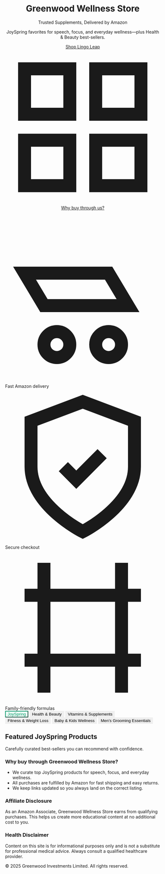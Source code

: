 <!DOCTYPE html>
<html lang="en">
<head>
  <meta charset="utf-8" />
  <meta name="viewport" content="width=device-width, initial-scale=1" />
  <title>Greenwood Wellness Store – Trusted Supplements, Delivered by Amazon</title>
  <meta name="description" content="JoySpring favorites for speech, focus, and everyday wellness—plus Health & Beauty best-sellers. Fast Amazon delivery and secure checkout." />
  <meta name="theme-color" content="#059669" />

  <!-- Tailwind (CDN) -->
  <script src="https://cdn.tailwindcss.com"></script>

  <!-- Basic styles -->
  <style>
    .dot{width:6px;height:6px;border-radius:9999px;background:#9ca3af;margin-top:6px}
    .pill{border:1px solid rgba(255,255,255,.4)}
    .tab-btn{border-bottom-width:2px;border-color:transparent}
    .tab-btn.active{border-color:#059669;color:#059669;background:#ecfdf5}
  </style>
</head>
<body class="bg-gray-50 text-gray-900">
  <!-- Header / Hero -->
  <header class="relative isolate overflow-hidden bg-gradient-to-br from-emerald-600 via-emerald-500 to-teal-500 py-16 text-white">
    <div class="mx-auto max-w-6xl px-4">
      <div class="max-w-2xl">
        <h1 class="text-3xl font-bold sm:text-4xl">Greenwood Wellness Store</h1>
        <p class="mt-2 text-lg opacity-90">Trusted Supplements, Delivered by Amazon</p>
        <p class="mt-3 text-white/90">JoySpring favorites for speech, focus, and everyday wellness—plus Health & Beauty best-sellers.</p>
        <div class="mt-6 flex flex-wrap gap-3">
          <a id="shopLingo" href="#" target="_blank" rel="noopener" class="inline-flex items-center gap-2 rounded-2xl bg-white px-4 py-3 text-sm font-semibold text-emerald-700 shadow-sm transition hover:-translate-y-px">
            <span>Shop Lingo Leap</span>
            <svg xmlns="http://www.w3.org/2000/svg" class="h-4 w-4" viewBox="0 0 24 24" fill="none" stroke="currentColor" stroke-width="2"><path d="M3 3h7v7H3zM14 3h7v7h-7zM14 14h7v7h-7zM3 14h7v7H3z"/></svg>
          </a>
          <a href="#why" class="pill inline-flex items-center gap-2 rounded-2xl px-4 py-3 text-sm font-semibold text-white backdrop-blur-sm transition hover:-translate-y-px border border-white/40">
            Why buy through us?
          </a>
        </div>
      </div>
    </div>
    <div class="pointer-events-none absolute inset-0 -z-10 opacity-30" aria-hidden="true">
      <div class="absolute left-1/2 top-1/2 h-64 w-64 -translate-x-1/2 -translate-y-1/2 rounded-full bg-white blur-3xl"></div>
    </div>
  </header>

  <!-- Trust bar -->
  <div class="border-b bg-white/70">
    <div class="mx-auto flex max-w-6xl flex-wrap items-center justify-center gap-6 px-4 py-3 text-sm text-gray-700">
      <div class="inline-flex items-center gap-2">
        <svg xmlns="http://www.w3.org/2000/svg" class="h-5 w-5" viewBox="0 0 24 24" fill="none" stroke="currentColor" stroke-width="2"><path d="M3 7h13l3 5H6z"/><path d="M16 16a2 2 0 1 0 0 4 2 2 0 0 0 0-4M8 16a2 2 0 1 0 0 4 2 2 0 0 0 0-4"/></svg>
        <span>Fast Amazon delivery</span>
      </div>
      <div class="inline-flex items-center gap-2">
        <svg xmlns="http://www.w3.org/2000/svg" class="h-5 w-5" viewBox="0 0 24 24" fill="none" stroke="currentColor" stroke-width="2"><path d="M12 22s8-4 8-10V5l-8-3-8 3v7c0 6 8 10 8 10z"/><path d="M9 12l2 2 4-4"/></svg>
        <span>Secure checkout</span>
      </div>
      <div class="inline-flex items-center gap-2">
        <svg xmlns="http://www.w3.org/2000/svg" class="h-5 w-5" viewBox="0 0 24 24" fill="none" stroke="currentColor" stroke-width="2"><path d="M6 2v20M18 2v20M3 7h18M3 17h18"/></svg>
        <span>Family-friendly formulas</span>
      </div>
    </div>
  </div>

  <!-- Category Tabs -->
  <nav class="bg-white border-b">
    <div class="mx-auto max-w-6xl px-4">
      <div class="flex flex-wrap gap-2 py-3 text-sm">
        <button class="tab-btn active rounded-xl px-3 py-1.5" data-tab="joyspring">JoySpring</button>
        <button class="tab-btn rounded-xl px-3 py-1.5" data-tab="beauty">Health &amp; Beauty</button>
        <button class="tab-btn rounded-xl px-3 py-1.5" data-tab="vitamins">Vitamins &amp; Supplements</button>
        <button class="tab-btn rounded-xl px-3 py-1.5" data-tab="fitness">Fitness &amp; Weight Loss</button>
        <button class="tab-btn rounded-xl px-3 py-1.5" data-tab="kids">Baby &amp; Kids Wellness</button>
        <button class="tab-btn rounded-xl px-3 py-1.5" data-tab="grooming">Men’s Grooming Essentials</button>
      </div>
    </div>
  </nav>

  <!-- Main -->
  <main class="mx-auto max-w-6xl px-4 py-10">
    <h2 id="sectionTitle" class="text-2xl font-bold">Featured JoySpring Products</h2>
    <p id="sectionDesc" class="mt-1 text-gray-600">Carefully curated best-sellers you can recommend with confidence.</p>
    <div id="grid" class="mt-6 grid grid-cols-1 gap-4 sm:grid-cols-2 lg:grid-cols-3"></div>
  </main>

  <!-- Footer -->
  <footer class="mt-8 border-t bg-white">
    <div class="mx-auto max-w-6xl px-4 py-8 text-sm text-gray-600">
      <div id="why" class="grid grid-cols-1 gap-8 md:grid-cols-3">
        <div>
          <h3 class="font-semibold text-gray-900">Why buy through Greenwood Wellness Store?</h3>
          <ul class="mt-2 list-disc space-y-1 pl-5">
            <li>We curate top JoySpring products for speech, focus, and everyday wellness.</li>
            <li>All purchases are fulfilled by Amazon for fast shipping and easy returns.</li>
            <li>We keep links updated so you always land on the correct listing.</li>
          </ul>
        </div>
        <div>
          <h3 class="font-semibold text-gray-900">Affiliate Disclosure</h3>
          <p class="mt-2">As an Amazon Associate, Greenwood Wellness Store earns from qualifying purchases. This helps us create more educational content at no additional cost to you.</p>
        </div>
        <div>
          <h3 class="font-semibold text-gray-900">Health Disclaimer</h3>
          <p class="mt-2">Content on this site is for informational purposes only and is not a substitute for professional medical advice. Always consult a qualified healthcare provider.</p>
        </div>
      </div>
      <div class="mt-8 text-center text-xs">© 2025 Greenwood Investments Limited. All rights reserved.</div>
    </div>
  </footer>

  <!-- Single script block: data, logic, and rendering -->
  <script>
    // ---------- Affiliate tags ----------
    const AFFILIATE_TAG_US = "greenwoodinvestments-20";
    const AFFILIATE_TAG_CA = "greenwoodin01-20";

    // ---------- Region detection ----------
    const isCA =
      (navigator.language || "").toLowerCase().includes("en-ca") ||
      (Intl.DateTimeFormat().resolvedOptions().timeZone || "").includes("America/Edmonton") ||
      location.hostname.endsWith(".ca");

    // ---------- Inline placeholder image (no uploads needed) ----------
    const ph = (name) => {
      const svg = `
        <svg xmlns="http://www.w3.org/2000/svg" width="600" height="400">
          <defs>
            <linearGradient id="g" x1="0" y1="0" x2="1" y2="1">
              <stop offset="0%" stop-color="#ecfeff"/>
              <stop offset="100%" stop-color="#ecfdf5"/>
            </linearGradient>
          </defs>
          <rect width="600" height="400" fill="url(#g)"/>
          <rect x="24" y="24" width="552" height="352" rx="18" fill="#ffffff" stroke="#e5e7eb"/>
          <text x="50%" y="50%" dominant-baseline="middle" text-anchor="middle"
                fill="#065f46" font-family="system-ui, sans-serif" font-size="20" font-weight="700">
            ${name.replace(/</g,"&lt;").replace(/>/g,"&gt;")}
          </text>
        </svg>`;
      return "data:image/svg+xml;charset=UTF-8," + encodeURIComponent(svg);
    };

    // ---------- URL builder ----------
    function buyUrl(p) {
      // Prefer exact CA ASIN when in Canada, else fallback to CA search with tag
      if (isCA) {
        if (p.asinCA) return `https://www.amazon.ca/dp/${p.asinCA}?tag=${encodeURIComponent(AFFILIATE_TAG_CA)}`;
        return `https://www.amazon.ca/s?k=${encodeURIComponent(p.title)}&tag=${encodeURIComponent(AFFILIATE_TAG_CA)}`;
      }
      // Default: US exact ASIN with US tag
      return `https://www.amazon.com/dp/${p.asinUS}?tag=${encodeURIComponent(AFFILIATE_TAG_US)}`;
    }

    // ---------- Catalogs ----------
    const joyspring = [
      { title: "Lingo Leap", subtitle: "Speech & Communication Support Drops", image: ph("Lingo Leap"), asinUS:"B0D2F9CZR5", asinCA:"B0F47D7K8H", bullets:["Zeolite + D3 + B12","Language development","Kid-friendly drops"], badge:"Flagship" },
      { title: "Genius Drops (1 oz)", subtitle: "Clinically-Proven Focus Support", image: ph("Genius Drops 1 oz"), asinUS:"B075FH1P4Y", asinCA:null, bullets:["Ginkgo blend","Focus & attention","30 servings"] },
      { title: "Genius Drops (4 oz)", subtitle: "Family Size Focus Support", image: ph("Genius Drops 4 oz"), asinUS:"B07J6RFL35", asinCA:null, bullets:["Herbal nootropics","120 servings"] },
      { title: "Vitamin D3 Gummies for Kids", subtitle: "D3 + K2 – Growth & Development", image: ph("Vitamin D3 Gummies"), asinUS:"B0C87JFLDN", asinCA:null, bullets:["60 gummies","Kids & teens","Bone & immunity"] },
      { title: "Immune Drops", subtitle: "Elderberry + Echinacea + Oregon Grape Root", image: ph("Immune Drops"), asinUS:"B078WK3Q4K", asinCA:null, bullets:["Sugar-free","Herbal immunity","Family-friendly"] },
      { title: "Zeolite Drops for Kids", subtitle: "Natural Zeolite + Vitamin D3", image: ph("Zeolite Drops for Kids"), asinUS:"B0D2BKRDD7", asinCA:null, bullets:["Daily wellness","Zero-chemical zeolite","Berry flavor"] },
      { title: "Kids B-Complex", subtitle: "B Vitamins + Elderberry + Zinc + C", image: ph("Kids B-Complex"), asinUS:"B0B18RX61R", asinCA:null, bullets:["Overall wellness","30 servings","Amazon's Choice"] },
      { title: "School Backup Support Bundle", subtitle: "Immune wellness kit for kids & teens", image: ph("School Backup Support Bundle"), asinUS:"B0D9PHYCWF", asinCA:null, bullets:["Non-GMO","USA-made","Bundle savings"] }
    ];

    // Health & Beauty (global popular picks; images are inline placeholders)
    const beauty = [
      { title:"Mighty Patch Original (36 ct)", subtitle:"Hydrocolloid Acne Pimple Patches", image: ph("Mighty Patch Original"), asinUS:"B07MZ3X2W1", asinCA:null, bullets:["Overnight results","Protects & heals"], badge:"Best-seller" },
      { title:"Neutrogena Makeup Remover Wipes", subtitle:"Cleansing Towelettes", image: ph("Neutrogena Wipes"), asinUS:"B00U2VQZDS", asinCA:null, bullets:["Removes waterproof mascara","Soft on skin","Travel-friendly"] },
      { title:"e.l.f. Lash & Brow Enhancing Serum", subtitle:"Condition & boost look of lashes/brows", image: ph("e.l.f. Lash & Brow Serum"), asinUS:"B0B1F1N2H4", asinCA:null, bullets:["Peptides + vitamins","Clear, gentle formula"] },
      { title:"LANEIGE Lip Sleeping Mask", subtitle:"Overnight lip care", image: ph("LANEIGE Lip Sleeping Mask"), asinUS:"B07P9GTS1G", asinCA:null, bullets:["Ultra-moisturizing","Cult-favorite"] },
      { title:"Mielle Rosemary Mint Oil", subtitle:"Scalp & Hair Strengthening Oil (2 oz)", image: ph("Mielle Rosemary Mint Oil"), asinUS:"B07NQ98V3X", asinCA:null, bullets:["Biotin infused","For all hair types"] },
      { title:"CeraVe Eye Repair Cream", subtitle:"With Hyaluronic Acid & Ceramides", image: ph("CeraVe Eye Repair Cream"), asinUS:"B00JJPMXDO", asinCA:null, bullets:["Derm-developed","Fragrance-free"] },
      { title:"Sol de Janeiro Brazilian Crush '62", subtitle:"Body Fragrance Mist (Cheirosa '62)", image: ph("Sol de Janeiro '62 Mist"), asinUS:"B07HBTY3VJ", asinCA:null, bullets:["Pistachio & caramel","Iconic scent"] },
      { title:"Paula’s Choice 2% BHA Liquid", subtitle:"Salicylic Acid Exfoliant", image: ph("Paula’s Choice 2% BHA"), asinUS:"B00949CTQQ", asinCA:null, bullets:["Unclogs pores","Smoother skin"] },
      { title:"Good Molecules Gentle Retinol Cream", subtitle:"Beginner-friendly retinol", image: ph("Good Molecules Retinol"), asinUS:"B0BNSW5DL5", asinCA:null, bullets:["Encapsulated retinol","Soothing base"] },
      { title:"Olay Anti-Wrinkle 2-in-1", subtitle:"Day Cream + Serum", image: ph("Olay 2-in-1 Day Cream + Serum"), asinUS:"B003Y3FD2A", asinCA:null, bullets:["Niacinamide + aloe","Lightweight daily use"] }
    ];

    // Extra categories (placeholders; you can replace ASINs later if you want exact products)
    const vitamins = [
      { title:"Multivitamin (Adults)", subtitle:"Daily essential vitamins", image: ph("Multivitamin"), asinUS:"B0001V16IM", asinCA:null, bullets:["Energy support","Immune support"] },
      { title:"Vitamin C 1000 mg", subtitle:"With bioflavonoids", image: ph("Vitamin C"), asinUS:"B0001VK6Z0", asinCA:null, bullets:["Antioxidant","Immune health"] },
      { title:"Omega-3 Fish Oil", subtitle:"High EPA & DHA", image: ph("Omega-3 Fish Oil"), asinUS:"B002HWRZ2K", asinCA:null, bullets:["Heart & brain","Burpless"] }
    ];

    const fitness = [
      { title:"Electrolyte Powder", subtitle:"Hydration mix", image: ph("Electrolyte Powder"), asinUS:"B07P9X4QH8", asinCA:null, bullets:["Keto-friendly","Fast hydration"] },
      { title:"Protein Powder (Whey)", subtitle:"24g protein per scoop", image: ph("Whey Protein"), asinUS:"B000QSTBNS", asinCA:null, bullets:["Muscle support","Great taste"] },
      { title:"Creatine Monohydrate", subtitle:"5g per serving", image: ph("Creatine Monohydrate"), asinUS:"B002DYIZEO", asinCA:null, bullets:["Strength & power","Micronized"] }
    ];

    const kids = [
      { title:"Kids Multivitamin Gummies", subtitle:"Daily essential nutrients", image: ph("Kids Multivitamin Gummies"), asinUS:"B00K5N2YB4", asinCA:null, bullets:["Tasty gummies","No artificial flavors"] },
      { title:"Probiotic for Kids", subtitle:"Digestive health", image: ph("Kids Probiotic"), asinUS:"B00JZ7IBZQ", asinCA:null, bullets:["Chewable","Clinically studied strains"] }
    ];

    const grooming = [
      { title:"Beard Oil", subtitle:"Conditioning & softening", image: ph("Beard Oil"), asinUS:"B00M5E6AJ2", asinCA:null, bullets:["Natural oils","Tames frizz"] },
      { title:"Men’s Face Wash", subtitle:"Gentle daily cleanser", image: ph("Men’s Face Wash"), asinUS:"B00K2U5X5E", asinCA:null, bullets:["Non-drying","Fresh feel"] }
    ];

    // ---------- Tabs ----------
    const tabs = {
      joyspring: { title:"Featured JoySpring Products", desc:"Carefully curated best-sellers you can recommend with confidence.", items: joyspring },
      beauty:    { title:"Top Health & Beauty Best-Sellers", desc:"Highly-rated essentials added for your convenience.", items: beauty },
      vitamins:  { title:"Vitamins & Supplements", desc:"Daily essentials to support overall wellness.", items: vitamins },
      fitness:   { title:"Fitness & Weight Loss", desc:"Hydration, protein, and performance picks.", items: fitness },
      kids:      { title:"Baby & Kids Wellness", desc:"Family-friendly picks for growing kids.", items: kids },
      grooming:  { title:"Men’s Grooming Essentials", desc:"Simple upgrades for daily routines.", items: grooming },
    };

    // ---------- Render helpers ----------
    function productCard(p) {
      const li = document.createElement("div");
      li.className = "group relative flex flex-col justify-between rounded-2xl border bg-white p-4 shadow-sm transition hover:shadow-md";
      li.innerHTML = `
        <img src="${p.image}" alt="${p.title}" class="h-48 w-full rounded-xl object-cover"/>
        <div class="mt-3 flex items-start justify-between gap-3">
          <div>
            <h3 class="text-base font-semibold leading-tight">${p.title}</h3>
            <p class="text-sm text-gray-600">${p.subtitle}</p>
          </div>
          ${p.badge ? `<span class="inline-flex items-center gap-1 rounded-full border px-2 py-0.5 text-xs font-medium">⭐ ${p.badge}</span>` : ``}
        </div>
        <ul class="mt-3 space-y-1 text-sm text-gray-700">
          ${(p.bullets || []).map(b => `<li class="flex items-start gap-2"><span class="dot"></span><span>${b}</span></li>`).join("")}
        </ul>
        <div class="mt-4 flex items-center justify-end gap-2">
          <a href="${buyUrl(p)}" target="_blank" rel="nofollow sponsored noopener"
             class="inline-flex items-center gap-2 rounded-xl border bg-black px-3 py-2 text-sm font-semibold text-white transition hover:-translate-y-px hover:opacity-95">
            <svg xmlns="http://www.w3.org/2000/svg" class="h-4 w-4" viewBox="0 0 24 24" fill="none" stroke="currentColor" stroke-width="2">
              <path d="M6 6h15l-1.5 9h-12z"/><circle cx="9" cy="20" r="1.5"/><circle cx="18" cy="20" r="1.5"/>
            </svg>
            Add to Cart
          </a>
          <a href="${buyUrl(p)}" target="_blank" rel="nofollow sponsored noopener"
             class="inline-flex items-center gap-2 rounded-xl border px-3 py-2 text-sm font-semibold text-gray-700 transition hover:-translate-y-px hover:bg-gray-50">
            View
            <svg xmlns="http://www.w3.org/2000/svg" class="h-4 w-4" viewBox="0 0 24 24" fill="none" stroke="currentColor" stroke-width="2">
              <path d="M7 7h10v10"/><path d="M7 17 17 7"/>
            </svg>
          </a>
        </div>
      `;
      return li;
    }

    function renderTab(key) {
      const grid = document.getElementById("grid");
      const { title, desc, items } = tabs[key];
      document.getElementById("sectionTitle").textContent = title;
      document.getElementById("sectionDesc").textContent = desc;
      grid.innerHTML = "";
      items.forEach(p => grid.appendChild(productCard(p)));
      // Keep hero CTA pointing to Lingo Leap (JoySpring #1)
      document.getElementById("shopLingo").href = buyUrl(joyspring[0]);
    }

    // ---------- Init ----------
    document.querySelectorAll(".tab-btn").forEach(btn => {
      btn.addEventListener("click", () => {
        document.querySelectorAll(".tab-btn").forEach(b => b.classList.remove("active"));
        btn.classList.add("active");
        renderTab(btn.dataset.tab);
      });
    });
    renderTab("joyspring");
  </script>
</body>
</html>
